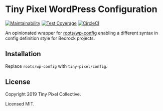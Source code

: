 # Tiny Pixel WordPress Configuration

[![Maintainability](https://api.codeclimate.com/v1/badges/97d1ec006ef738b2838a/maintainability)](https://codeclimate.com/github/pixelcollective/config/maintainability)
[![Test Coverage](https://api.codeclimate.com/v1/badges/97d1ec006ef738b2838a/test_coverage)](https://codeclimate.com/github/pixelcollective/config/test_coverage)
[![CircleCI](https://circleci.com/gh/pixelcollective/config.svg?style=shield)](https://circleci.com/gh/pixelcollective/config)

An opinionated wrapper for [roots/wp-config](https://github.com/roots/wp-config) enabling a different syntax in config definition style for Bedrock projects.

## Installation

Replace `roots/wp-config` with `tiny-pixel/config`.

## License

Copyright 2019 Tiny Pixel Collective.

Licensed MIT.
